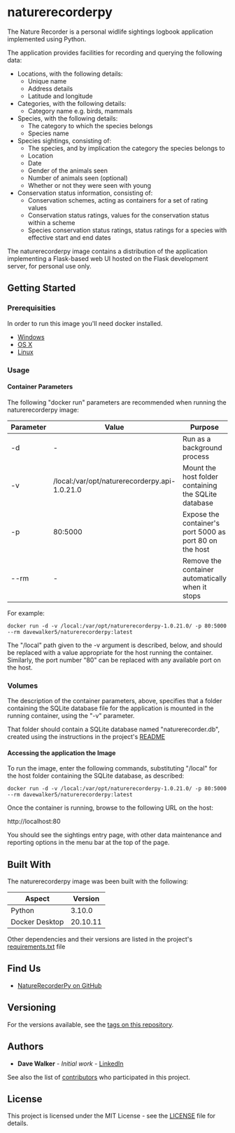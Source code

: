 # naturerecorderpy

The Nature Recorder is a personal widlife sightings logbook application implemented using Python.

The application provides facilities for recording and querying the following data:

- Locations, with the following details:
    - Unique name
    - Address details
    - Latitude and longitude
- Categories, with the following details:
    - Category name e.g. birds, mammals
- Species, with the following details:
    - The category to which the species belongs
    - Species name
- Species sightings, consisting of:
    - The species, and by implication the category the species belongs to
    - Location
    - Date
    - Gender of the animals seen
    - Number of animals seen (optional)
    - Whether or not they were seen with young
- Conservation status information, consisting of:
    - Conservation schemes, acting as containers for a set of rating values
    - Conservation status ratings, values for the conservation status within a scheme
    - Species conservation status ratings, status ratings for a species with effective start and end dates

The naturerecorderpy image contains a distribution of the application implementing a Flask-based web UI hosted on the Flask development server, for personal use only.

## Getting Started

### Prerequisities

In order to run this image you'll need docker installed.

* [Windows](https://docs.docker.com/windows/started)
* [OS X](https://docs.docker.com/mac/started/)
* [Linux](https://docs.docker.com/linux/started/)

### Usage

#### Container Parameters

The following "docker run" parameters are recommended when running the naturerecorderpy image:

| Parameter | Value | Purpose |
| --- | --- | --- |
| -d | - | Run as a background  process
| -v | /local:/var/opt/naturerecorderpy.api-1.0.21.0 | Mount the host folder containing the SQLite database |
| -p | 80:5000 | Expose the container's port 5000 as port 80 on the host |
| --rm | - | Remove the container automatically when it stops |

For example:

```shell
docker run -d -v /local:/var/opt/naturerecorderpy-1.0.21.0/ -p 80:5000 --rm davewalker5/naturerecorderpy:latest
```

The "/local" path given to the -v argument is described, below, and should be replaced with a value appropriate for the host running the container. Similarly, the port number "80" can be replaced with any available port on the host.

### Volumes

The description of the container parameters, above, specifies that a folder containing the SQLite database file for the application is mounted in the running container, using the "-v" parameter.

That folder should contain a SQLite database named "naturerecorder.db", created using the instructions in the project's [README](https://github.com/davewalker5/NatureRecorderPy/blob/main/README.rst)

#### Accessing the application the Image

To run the image, enter the following commands, substituting "/local" for the host folder containing the SQLite database, as described:

```shell
docker run -d -v /local:/var/opt/naturerecorderpy-1.0.21.0/ -p 80:5000 --rm davewalker5/naturerecorderpy:latest
```

Once the container is running, browse to the following URL on the host:

http://localhost:80

You should see the sightings entry page, with other data maintenance and reporting options in the menu bar at the top of the page.

## Built With

The naturerecorderpy image was been built with the following:

| Aspect | Version |
| --- | --- |
| Python | 3.10.0 |
| Docker Desktop | 20.10.11 |

Other dependencies and their versions are listed in the project's [requirements.txt](https://github.com/davewalker5/NatureRecorderPy/blob/main/requirements.txt) file

## Find Us

* [NatureRecorderPy on GitHub](https://github.com/davewalker5/NatureRecorderPy)

## Versioning

For the versions available, see the [tags on this repository](https://github.com/davewalker5/NatureRecorderPy/tags).

## Authors

* **Dave Walker** - *Initial work* - [LinkedIn](https://www.linkedin.com/in/davewalker5/)

See also the list of [contributors](https://github.com/davewalker5/NatureRecorderPy/contributors) who 
participated in this project.

## License

This project is licensed under the MIT License - see the [LICENSE](https://github.com/davewalker5/NatureRecorderPy/blob/master/LICENSE) file for details.
